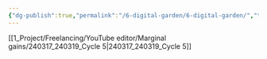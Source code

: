 ```yaml
---
{"dg-publish":true,"permalink":"/6-digital-garden/6-digital-garden/","tags":["gardenEntry"]}
---
```


[[1_Project/Freelancing/YouTube editor/Marginal gains/240317_240319_Cycle 5\|240317_240319_Cycle 5]]